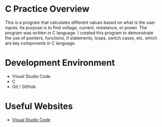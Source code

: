# C Practice Overview

This is a program that calculates different values based on what is the user inputs. Its purpose is to find voltage, current, resistance, or power. The program was written in C language. I created this program to demonstrate the use of pointers, functions, if statements, loops, switch cases, etc. which are key components in C language.

# Development Environment

- Visual Studio Code
- C
- Git / GitHub

# Useful Websites

* [Visual Studio Code](https://code.visualstudio.com/)
